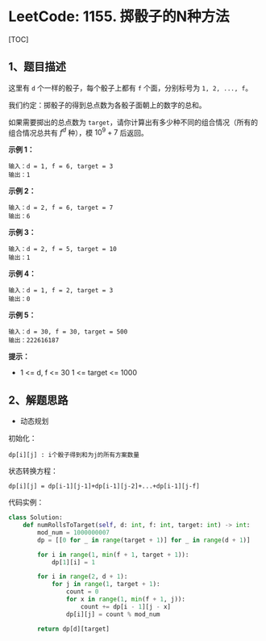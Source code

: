# LeetCode: 1155. 掷骰子的N种方法

[TOC]

## 1、题目描述

这里有 `d` 个一样的骰子，每个骰子上都有 `f` 个面，分别标号为 `1, 2, ..., f`。

我们约定：掷骰子的得到总点数为各骰子面朝上的数字的总和。

如果需要掷出的总点数为 `target`，请你计算出有多少种不同的组合情况（所有的组合情况总共有 $f^d$ 种），模 $10^9 + 7$  后返回。

 

**示例 1：**

```
输入：d = 1, f = 6, target = 3
输出：1
```


**示例 2：**

```
输入：d = 2, f = 6, target = 7
输出：6
```

**示例 3：**

```
输入：d = 2, f = 5, target = 10
输出：1
```


**示例 4：**

```
输入：d = 1, f = 2, target = 3
输出：0
```


**示例 5：**

```
输入：d = 30, f = 30, target = 500
输出：222616187
```

**提示：**

- 1 <= d, f <= 30
1 <= target <= 1000



## 2、解题思路

-   动态规划

初始化：

```
dp[i][j] : i个骰子得到和为j的所有方案数量
```

状态转换方程：

```
dp[i][j] = dp[i-1][j-1]+dp[i-1][j-2]+...+dp[i-1][j-f]
```

代码实例：



```python
class Solution:
    def numRollsToTarget(self, d: int, f: int, target: int) -> int:
        mod_num = 1000000007
        dp = [[0 for _ in range(target + 1)] for _ in range(d + 1)]

        for i in range(1, min(f + 1, target + 1)):
            dp[1][i] = 1

        for i in range(2, d + 1):
            for j in range(1, target + 1):
                count = 0
                for x in range(1, min(f + 1, j)):
                    count += dp[i - 1][j - x]
                dp[i][j] = count % mod_num

        return dp[d][target]
```

